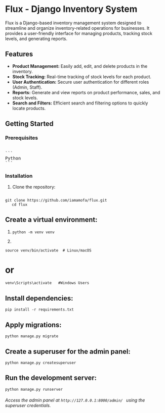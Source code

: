 # Flux - Django Inventory System

Flux is a Django-based inventory management system designed to streamline and organize inventory-related operations for businesses. It provides a user-friendly interface for managing products, tracking stock levels, and generating reports.

## Features

- **Product Management:** Easily add, edit, and delete products in the inventory.
- **Stock Tracking:** Real-time tracking of stock levels for each product.
- **User Authentication:** Secure user authentication for different roles (Admin, Staff).
- **Reports:** Generate and view reports on product performance, sales, and stock levels.
- **Search and Filters:** Efficient search and filtering options to quickly locate products.

## Getting Started

### Prerequisites

<pre> 
```
Python  
```
</pre>

### Installation

1. Clone the repository:

   <pre>
```
git clone https://github.com/iamamofa/flux.git
   cd flux
```
</pre>

## Create a virtual environment:

1.  ``` python -m venv venv ``` 

2. 
 ```source venv/bin/activate  # Linux/macOS ```
# or

``` venv\Scripts\activate   #Windows Users ```

## Install dependencies:

``` pip install -r requirements.txt ```

## Apply migrations:

``` python manage.py migrate ```
## Create a superuser for the admin panel:
 
``` python manage.py createsuperuser ```

## Run the development server:
```python manage.py runserver```
###### Access the admin panel at ```http://127.0.0.1:8000/admin/ ``` using the superuser credentials.
